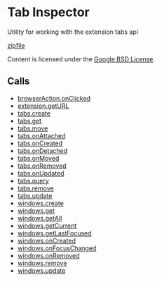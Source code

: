 
Tab Inspector
=======

Utility for working with the extension tabs api

[zipfile](http://developer.chrome.com/extensions/examples/api/tabs/inspector.zip)

Content is licensed under the [Google BSD License](http://code.google.com/google_bsd_license.html).

Calls
-----

* [browserAction.onClicked](http://developer.chrome.com/extensions/browserAction.html#event-onClicked)
* [extension.getURL](http://developer.chrome.com/extensions/extension.html#method-getURL)
* [tabs.create](http://developer.chrome.com/extensions/tabs.html#method-create)
* [tabs.get](http://developer.chrome.com/extensions/tabs.html#method-get)
* [tabs.move](http://developer.chrome.com/extensions/tabs.html#method-move)
* [tabs.onAttached](http://developer.chrome.com/extensions/tabs.html#event-onAttached)
* [tabs.onCreated](http://developer.chrome.com/extensions/tabs.html#event-onCreated)
* [tabs.onDetached](http://developer.chrome.com/extensions/tabs.html#event-onDetached)
* [tabs.onMoved](http://developer.chrome.com/extensions/tabs.html#event-onMoved)
* [tabs.onRemoved](http://developer.chrome.com/extensions/tabs.html#event-onRemoved)
* [tabs.onUpdated](http://developer.chrome.com/extensions/tabs.html#event-onUpdated)
* [tabs.query](http://developer.chrome.com/extensions/tabs.html#method-query)
* [tabs.remove](http://developer.chrome.com/extensions/tabs.html#method-remove)
* [tabs.update](http://developer.chrome.com/extensions/tabs.html#method-update)
* [windows.create](http://developer.chrome.com/extensions/windows.html#method-create)
* [windows.get](http://developer.chrome.com/extensions/windows.html#method-get)
* [windows.getAll](http://developer.chrome.com/extensions/windows.html#method-getAll)
* [windows.getCurrent](http://developer.chrome.com/extensions/windows.html#method-getCurrent)
* [windows.getLastFocused](http://developer.chrome.com/extensions/windows.html#method-getLastFocused)
* [windows.onCreated](http://developer.chrome.com/extensions/windows.html#event-onCreated)
* [windows.onFocusChanged](http://developer.chrome.com/extensions/windows.html#event-onFocusChanged)
* [windows.onRemoved](http://developer.chrome.com/extensions/windows.html#event-onRemoved)
* [windows.remove](http://developer.chrome.com/extensions/windows.html#method-remove)
* [windows.update](http://developer.chrome.com/extensions/windows.html#method-update)